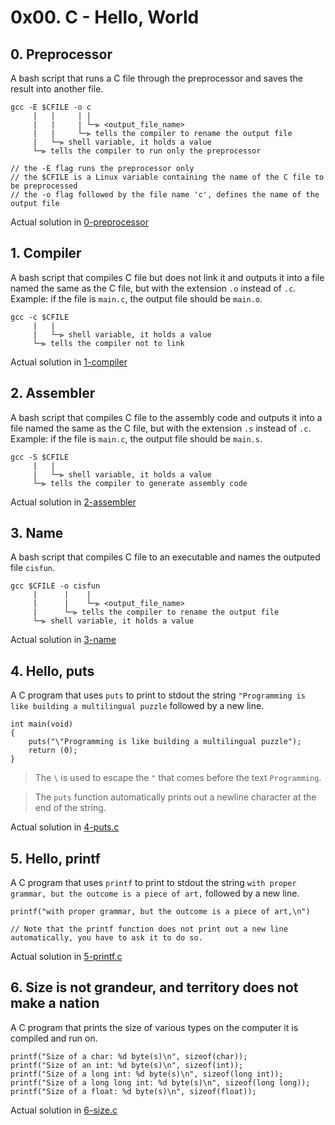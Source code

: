 # 0x00. C - Hello, World

## 0. Preprocessor
A bash script that runs a C file through the preprocessor and saves the result into another file.

```
gcc -E $CFILE -o c
     |   |     | |
     |   |     | └─⫸ <output_file_name>
     |   |     └─⫸ tells the compiler to rename the output file
     |   └─⫸ shell variable, it holds a value
     └─⫸ tells the compiler to run only the preprocessor

// the -E flag runs the preprocessor only
// the $CFILE is a Linux variable containing the name of the C file to be preprocessed
// the -o flag followed by the file name 'c', defines the name of the output file
```

Actual solution in [0-preprocessor](./0-preprocessor)

## 1. Compiler
A bash script that compiles C file but does not link it and outputs it into a file named the same as the C file, but with the extension `.o` instead of `.c`. Example: if the file is `main.c`, the output file should be `main.o`. 

```
gcc -c $CFILE
     |   |
     |   └─⫸ shell variable, it holds a value
     └─⫸ tells the compiler not to link
```

Actual solution in [1-compiler](./1-compiler)

## 2. Assembler
A bash script that compiles C file to the assembly code and outputs it into a file named the same as the C file, but with the extension `.s` instead of `.c`. Example: if the file is `main.c`, the output file should be `main.s`. 

```
gcc -S $CFILE
     |   |
     |   └─⫸ shell variable, it holds a value
     └─⫸ tells the compiler to generate assembly code
```

Actual solution in [2-assembler](./2-assembler)

## 3. Name
A bash script that compiles C file to an executable and names the outputed file `cisfun`. 

```
gcc $CFILE -o cisfun
     |      |    |
     |      |    └─⫸ <output_file_name>
     |      └─⫸ tells the compiler to rename the output file
     └─⫸ shell variable, it holds a value
```

Actual solution in [3-name](./3-name)

## 4. Hello, puts
A C program that uses `puts` to print to stdout the string `"Programming is like building a multilingual puzzle` followed by a new line.

```
int main(void)
{
	puts("\"Programming is like building a multilingual puzzle");
	return (0);
}

```

> The `\` is used to escape the `"` that comes before the text `Programming`.

> The `puts` function automatically prints out a newline character at the end of the string.

Actual solution in [4-puts.c](./4-puts.c)

## 5. Hello, printf
A C program that uses `printf` to print to stdout the string `with proper grammar, but the outcome is a piece of art,` followed by a new line.

```
printf("with proper grammar, but the outcome is a piece of art,\n")

// Note that the printf function does not print out a new line automatically, you have to ask it to do so.
```

Actual solution in [5-printf.c](./5-printf.c)

## 6. Size is not grandeur, and territory does not make a nation
A C program that prints the size of various types on the computer it is compiled and run on.

```
printf("Size of a char: %d byte(s)\n", sizeof(char));
printf("Size of an int: %d byte(s)\n", sizeof(int));
printf("Size of a long int: %d byte(s)\n", sizeof(long int));
printf("Size of a long long int: %d byte(s)\n", sizeof(long long));
printf("Size of a float: %d byte(s)\n", sizeof(float));
```

Actual solution in [6-size.c](./6-size.c)
